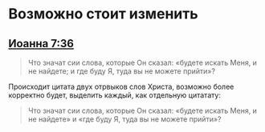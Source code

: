 # Возможно стоит изменить

## [Иоанна 7:36](https://www.bible.ru/john-7.36/)
> Что значат сии слова, которые Он сказал: «будете искать Меня, и не найдете; и где буду Я, туда вы не можете прийти»?

Происходит цитата двух отрвыков слов Христа, возможно более корректно будет, выделить каждый, как отдельную цитатату:

> Что значат сии слова, которые Он сказал: «будете искать Меня, и не найдете» и «где буду Я, туда вы не можете прийти»?
